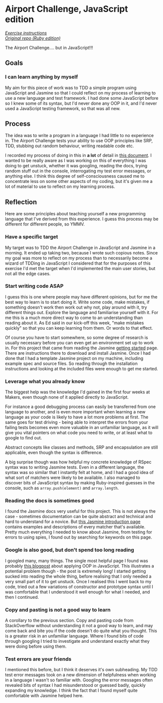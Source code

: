 # Airport Challenge, JavaScript edition

*[Exercise instructions](exercise-instructions.md)*  
*[Original repo (Ruby edition)](https://github.com/makersacademy/airport_challenge)*

The Airport Challenge.... but in JavaScript!!!

## Goals

### I can learn anything by myself

My aim for this piece of work was to TDD a simple program using JavaScript and Jasmine so that I could reflect on my process of learning to use a new language and test framework. I had done some JavaScript before so I knew some of its syntax, but I'd never done any OOP in it, and I'd never used a JavaScript testing framework, so that was all new.

## Process

The idea was to write a program in a language I had little to no experience in. The Airport Challenge tests your ability to use OOP principles like SRP, TDD, stubbing out random behaviour, writing readable code etc.

I recorded my process of doing in this in **a lot** of detail in [this document](all-the-gory-details.md). I wanted to be really aware as I was working on this of everything I was doing to get unstuck, whether it was googling, reading the docs, trying random stuff out in the console, interrogating my test error messages, or anything else. I think this degree of self-consciousness caused me to concentrate less on some other aspects of my coding, but it's given me a lot of material to use to reflect on my learning process.

## Reflection

Here are some principles about teaching yourself a new programming language that I've derived from this experience. I guess this process may be different for different people, so YMMV.

### Have a specific target

My target was to TDD the Airport Challenge in JavaScript and Jasmine in a morning. It ended up taking two, because I wrote such copious notes. Since my goal was more to reflect on my process than to necessarily become a wizard of TDDing in JavaScript I considered that for the purposes of this exercise I'd met the target when I'd implemented the main user stories, but not all the edge cases.

### Start writing code ASAP

I guess this is one where people may have different opinions, but for me the best way to learn is to start doing it. Write some code, make mistakes, if something doesn't work then work out why not, play around with it, try different things out. Explore the language and familiarise yourself with it. For me this is a much more direct way to come to an understanding than reading about it. As Ed said in our kick-off this week, "make mistakes quickly" so that you can keep learning from them. Or words to that effect.

Of course you have to start somewhere, so some degree of research is usually necessary before you can even get an environment set up to work in. For this project that came from reading the Jasmine [getting started](https://jasmine.github.io/pages/getting_started.html) page. There are instructions there to download and install Jasmine. Once I had done that I had a template Jasmine project on my machine, including example spec and source files. So reading through the installation instructions and looking at the included files were enough to get me started.

### Leverage what you already know

The biggest help was the knowledge I'd gained in the first four weeks at Makers, even though none of it applied directly to JavaScript.

For instance a good debugging process can easily be transferred from one language to another, and is even more important when learning a new language as your code is likely to have a lot more problems at first. The same goes for test driving - being able to interpret the errors from your failing tests becomes even more valuable in an unfamiliar language, as it will give you vital pointers on what code you need to write, or at least what to google to find out.

Abstract concepts like classes and methods, SRP and encapsulation are still applicable, even though the syntax is difference.

A big surprise though was how helpful my concrete knowledge of RSpec syntax was to writing Jasmine tests. Even in a different language, the syntax was so similar that I instantly felt at home, and I had a good idea of what sort of matchers were likely to be available. I also managed to discover bits of JavaScript syntax by making Ruby-inspired guesses in the console, such as `array.push(element)` and `array.length`.

### Reading the docs is sometimes good

I found the Jasmine docs very useful for this project. This is not always the case - sometimes documentation can be quite abstract and technical and hard to understand for a novice. But [this Jasmine introduction page](https://jasmine.github.io/2.3/introduction.html) contains examples and descriptions of every matcher that's available. Pretty much everything I needed to know about Jasmine, from testing for errors to using spies, I found out by searching for keywords on this page.

### Google is also good, but don't spend too long reading

I googled many, many things. The single most helpful page I found was probably [this blogpost](https://javascriptissexy.com/oop-in-javascript-what-you-need-to-know/) about applying OOP in JavaScript. This illustrates a potential problem though - the post is extremely long! I started getting sucked into reading the whole thing, before realising that I only needed a very small part of it to get unstuck. Once I realised this I went back to my code, tried out a few variations of constructor and prototype syntax until I was comfortable that I understood it well enough for what I needed, and then I continued.

### Copy and pasting is not a good way to learn

A corollary to the previous section. Copy and pasting code from StackOverflow without understanding it not a good way to learn, and may come back and bite you if the code doesn't do quite what you thought. This is a greater risk in an unfamiliar language. Where I found bits of code through googling I tried to investigate and understand exactly what they were doing before using them.

### Test errors are your friends

I mentioned this before, but I think it deserves it's own subheading. My TDD test error messages took on a new dimension of helpfulness when working in a language I wasn't so familiar with. Googling the error messages often revealed bits of syntax I had misunderstood or guessed badly, quickly expanding my knowledge. I think the fact that I found myself quite comfortable with Jasmine helped here.

